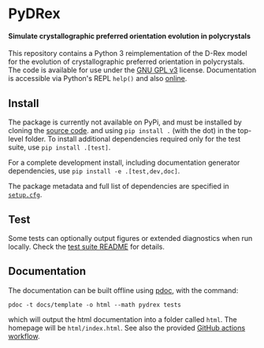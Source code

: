 # PyDRex

#### Simulate crystallographic preferred orientation evolution in polycrystals

This repository contains a Python 3 reimplementation of the D-Rex model
for the evolution of crystallographic preferred orientation in polycrystals.
The code is available for use under the [GNU GPL v3](LICENSE) license.
Documentation is accessible via Python's REPL `help()` and also [online](https://patol75.github.io/PyDRex/).

## Install

The package is currently not available on PyPi,
and must be installed by cloning the [source code](https://github.com/Patol75/PyDRex).
and using `pip install .` (with the dot) in the top-level folder.
To install additional dependencies required only for the test suite,
use `pip install .[test]`.

For a complete development install, including documentation generator dependencies,
use `pip install -e .[test,dev,doc]`.

The package metadata and full list of dependencies are specified in [`setup.cfg`](setup.cfg).

## Test

Some tests can optionally output figures or extended diagnostics when run locally.
Check the [test suite README](tests/README.md) for details.

## Documentation

The documentation can be built offline using [pdoc](https://github.com/mitmproxy/pdoc),
with the command:

    pdoc -t docs/template -o html --math pydrex tests

which will output the html documentation into a folder called `html`.
The homepage will be `html/index.html`.
See also the provided [GitHub actions workflow](.github/workflows/docs.yml).
